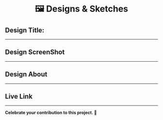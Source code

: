 <h1 align='center'>🖼 Designs & Sketches
</h1>

## Design Title: 
***
<!-- 'Suggest_Name' -->

## Design ScreenShot
***
 <!-- 'upload_your_screenshot_here' -->

## Design About
***
<!-- 'If you want to report a bug or suggest improvements, please open an issue.
  If this doesn’t look right, choose a different type.' -->
## Live Link
***
 <!-- 'If any' -->

**Celebrate your contribution to this project. 🎉**